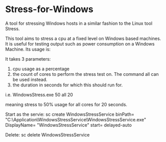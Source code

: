 # Stress-for-Windows
A tool for stressing Windows hosts in a similar fashion to the Linux tool Stress.

This tool aims to stress a cpu at a fixed level on Windows based machines. It is useful for testing output such as power consumption on a Windows Machine. Its usage is:

It takes 3 parameters:

1) cpu usage as a percentage
2) the count of cores to perform the stress test on. The command all can be used instead.
3) the duration in seconds for which this should run for.

i.e. WindowsStress.exe 50 all 20

meaning stress to 50% usage for all cores for 20 seconds.

Start as the servie: 
sc create WindowsStressService binPath= "C:\Application\WindowsStressService\WindowsStressService.exe" DisplayName= "WindowsStressService" start= delayed-auto

Delete:
sc delete WindowsStressService
